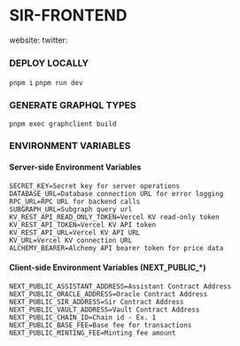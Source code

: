 # SIR-FRONTEND

website:
twitter:

### DEPLOY LOCALLY

`pnpm i`
`pnpm run dev`

### GENERATE GRAPHQL TYPES

`pnpm exec graphclient build`

### ENVIRONMENT VARIABLES

#### Server-side Environment Variables
```
SECRET_KEY=Secret key for server operations  
DATABASE_URL=Database connection URL for error logging
RPC_URL=RPC URL for backend calls
SUBGRAPH_URL=Subgraph query url
KV_REST_API_READ_ONLY_TOKEN=Vercel KV read-only token
KV_REST_API_TOKEN=Vercel KV API token
KV_REST_API_URL=Vercel KV API URL
KV_URL=Vercel KV connection URL
ALCHEMY_BEARER=Alchemy API bearer token for price data
```

#### Client-side Environment Variables (NEXT_PUBLIC_*)
```
NEXT_PUBLIC_ASSISTANT_ADDRESS=Assistant Contract Address
NEXT_PUBLIC_ORACLE_ADDRESS=Oracle Contract Address
NEXT_PUBLIC_SIR_ADDRESS=Sir Contract Address
NEXT_PUBLIC_VAULT_ADDRESS=Vault Contract Address
NEXT_PUBLIC_CHAIN_ID=Chain id - Ex. 1
NEXT_PUBLIC_BASE_FEE=Base fee for transactions
NEXT_PUBLIC_MINTING_FEE=Minting fee amount
```
